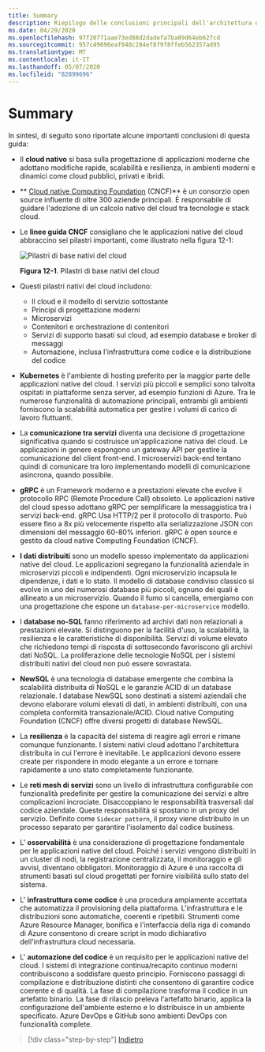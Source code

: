```yaml
---
title: Summary
description: Riepilogo delle conclusioni principali dell'architettura di app .NET native del cloud per Azure per la guida/e-book.
ms.date: 04/29/2020
ms.openlocfilehash: 97f20771aae73ed88d2dadefa7ba89d64eb62fcd
ms.sourcegitcommit: 957c49696eaf048c284ef8f9f8ffeb562357ad95
ms.translationtype: MT
ms.contentlocale: it-IT
ms.lasthandoff: 05/07/2020
ms.locfileid: "82899696"
---
```

# <a name="summary"></a>Summary

In sintesi, di seguito sono riportate alcune importanti conclusioni di questa guida:

- Il **cloud nativo** si basa sulla progettazione di applicazioni moderne che adottano modifiche rapide, scalabilità e resilienza, in ambienti moderni e dinamici come cloud pubblici, privati e ibridi.

- ** [Cloud native Computing Foundation](https://www.cncf.io/) (CNCF)** è un consorzio open source influente di oltre 300 aziende principali. È responsabile di guidare l'adozione di un calcolo nativo del cloud tra tecnologie e stack cloud.

- Le **linee guida CNCF** consigliano che le applicazioni native del cloud abbraccino sei pilastri importanti, come illustrato nella figura 12-1:

  ![Pilastri di base nativi del cloud](./media/cloud-native-foundational-pillars.png)

  **Figura 12-1**. Pilastri di base nativi del cloud

- Questi pilastri nativi del cloud includono:
  - Il cloud e il modello di servizio sottostante
  - Principi di progettazione moderni
  - Microservizi
  - Contenitori e orchestrazione di contenitori
  - Servizi di supporto basati sul cloud, ad esempio database e broker di messaggi
  - Automazione, inclusa l'infrastruttura come codice e la distribuzione del codice

- **Kubernetes** è l'ambiente di hosting preferito per la maggior parte delle applicazioni native del cloud. I servizi più piccoli e semplici sono talvolta ospitati in piattaforme senza server, ad esempio funzioni di Azure. Tra le numerose funzionalità di automazione principali, entrambi gli ambienti forniscono la scalabilità automatica per gestire i volumi di carico di lavoro fluttuanti.

- La **comunicazione tra servizi** diventa una decisione di progettazione significativa quando si costruisce un'applicazione nativa del cloud. Le applicazioni in genere espongono un gateway API per gestire la comunicazione del client front-end. I microservizi back-end tentano quindi di comunicare tra loro implementando modelli di comunicazione asincrona, quando possibile.

- **gRPC** è un Framework moderno e a prestazioni elevate che evolve il protocollo RPC (Remote Procedure Call) obsoleto. Le applicazioni native del cloud spesso adottano gRPC per semplificare la messaggistica tra i servizi back-end. gRPC Usa HTTP/2 per il protocollo di trasporto. Può essere fino a 8x più velocemente rispetto alla serializzazione JSON con dimensioni del messaggio 60-80% inferiori. gRPC è open source e gestito da cloud native Computing Foundation (CNCF).

- **I dati distribuiti** sono un modello spesso implementato da applicazioni native del cloud. Le applicazioni segregano la funzionalità aziendale in microservizi piccoli e indipendenti. Ogni microservizio incapsula le dipendenze, i dati e lo stato. Il modello di database condiviso classico si evolve in uno dei numerosi database più piccoli, ognuno dei quali è allineato a un microservizio. Quando il fumo si cancella, emergiamo con una progettazione che espone un `database-per-microservice` modello.

- I **database no-SQL** fanno riferimento ad archivi dati non relazionali a prestazioni elevate. Si distinguono per la facilità d'uso, la scalabilità, la resilienza e le caratteristiche di disponibilità. Servizi di volume elevato che richiedono tempi di risposta di sottosecondo favoriscono gli archivi dati NoSQL. La proliferazione delle tecnologie NoSQL per i sistemi distribuiti nativi del cloud non può essere sovrastata.

- **NewSQL** è una tecnologia di database emergente che combina la scalabilità distribuita di NoSQL e le garanzie ACID di un database relazionale. I database NewSQL sono destinati a sistemi aziendali che devono elaborare volumi elevati di dati, in ambienti distribuiti, con una completa conformità transazionale/ACID. Cloud native Computing Foundation (CNCF) offre diversi progetti di database NewSQL.

- La **resilienza** è la capacità del sistema di reagire agli errori e rimane comunque funzionante. I sistemi nativi cloud adottano l'architettura distribuita in cui l'errore è inevitabile. Le applicazioni devono essere create per rispondere in modo elegante a un errore e tornare rapidamente a uno stato completamente funzionante.

- Le **reti mesh di servizi** sono un livello di infrastruttura configurabile con funzionalità predefinite per gestire la comunicazione dei servizi e altre complicazioni incrociate. Disaccoppiano le responsabilità trasversali dal codice aziendale. Queste responsabilità si spostano in un proxy del servizio. Definito come `Sidecar pattern`, il proxy viene distribuito in un processo separato per garantire l'isolamento dal codice business.

- L' **osservabilità** è una considerazione di progettazione fondamentale per le applicazioni native del cloud. Poiché i servizi vengono distribuiti in un cluster di nodi, la registrazione centralizzata, il monitoraggio e gli avvisi, diventano obbligatori. Monitoraggio di Azure è una raccolta di strumenti basati sul cloud progettati per fornire visibilità sullo stato del sistema.

- L' **infrastruttura come codice** è una procedura ampiamente accettata che automatizza il provisioning della piattaforma. L'infrastruttura e le distribuzioni sono automatiche, coerenti e ripetibili. Strumenti come Azure Resource Manager, bonifica e l'interfaccia della riga di comando di Azure consentono di creare script in modo dichiarativo dell'infrastruttura cloud necessaria.

- L' **automazione del codice** è un requisito per le applicazioni native del cloud. I sistemi di integrazione continua/recapito continuo moderni contribuiscono a soddisfare questo principio. Forniscono passaggi di compilazione e distribuzione distinti che consentono di garantire codice coerente e di qualità. La fase di compilazione trasforma il codice in un artefatto binario. La fase di rilascio preleva l'artefatto binario, applica la configurazione dell'ambiente esterno e lo distribuisce in un ambiente specificato. Azure DevOps e GitHub sono ambienti DevOps con funzionalità complete.

>[!div class="step-by-step"]
>[Indietro](application-bundles.md)
